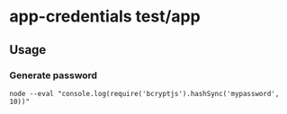 # app-credentials test/app

## Usage

### Generate password

```
node --eval "console.log(require('bcryptjs').hashSync('mypassword', 10))"
```
